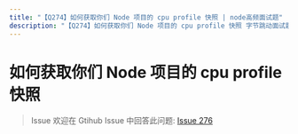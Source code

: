 ```yaml
---
title: "【Q274】如何获取你们 Node 项目的 cpu profile 快照 | node高频面试题"
description: "【Q274】如何获取你们 Node 项目的 cpu profile 快照 字节跳动面试题、阿里腾讯面试题、美团小米面试题。"
---
```


# 如何获取你们 Node 项目的 cpu profile 快照

> Issue
> 欢迎在 Gtihub Issue 中回答此问题: [Issue 276](https://github.com/shfshanyue/Daily-Question/issues/276)
